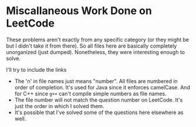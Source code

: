 # Miscallaneous Work Done on LeetCode

These problems aren't exactly from any specific category (or they might be but I didn't take it from there). So all files here are basically completely unorganized (just dumped). Nonetheless, they were interesting enough to solve.

I'll try to include the links

- The 'n' in file names just means "number". All files are numbered in order of completion. It's used for Java since it enforces camelCase. And for C++ since `g++`  can't compile simple numbers as file names.
- The file number will not match the question number on LeetCode. It's just the order in which I solved them.
- It's possible that I've solved some of the questions here elsewhere as well.
